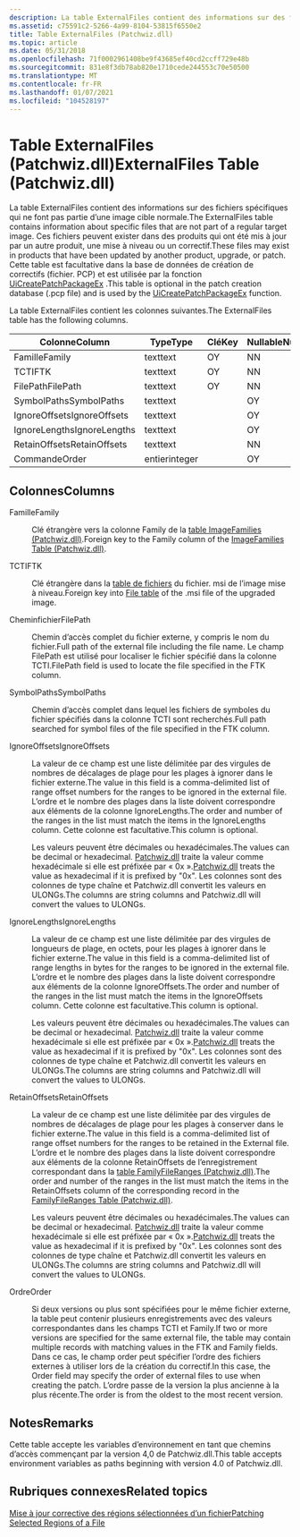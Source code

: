 ```yaml
---
description: La table ExternalFiles contient des informations sur des fichiers spécifiques qui ne font pas partie d’une image cible normale.
ms.assetid: c75591c2-5266-4a99-8104-53815f6550e2
title: Table ExternalFiles (Patchwiz.dll)
ms.topic: article
ms.date: 05/31/2018
ms.openlocfilehash: 71f0002961408be9f43685ef40cd2ccff729e48b
ms.sourcegitcommit: 831e8f3db78ab820e1710cede244553c70e50500
ms.translationtype: MT
ms.contentlocale: fr-FR
ms.lasthandoff: 01/07/2021
ms.locfileid: "104528197"
---
```

# <a name="externalfiles-table-patchwizdll"></a><span data-ttu-id="838bf-103">Table ExternalFiles (Patchwiz.dll)</span><span class="sxs-lookup"><span data-stu-id="838bf-103">ExternalFiles Table (Patchwiz.dll)</span></span>

<span data-ttu-id="838bf-104">La table ExternalFiles contient des informations sur des fichiers spécifiques qui ne font pas partie d’une image cible normale.</span><span class="sxs-lookup"><span data-stu-id="838bf-104">The ExternalFiles table contains information about specific files that are not part of a regular target image.</span></span> <span data-ttu-id="838bf-105">Ces fichiers peuvent exister dans des produits qui ont été mis à jour par un autre produit, une mise à niveau ou un correctif.</span><span class="sxs-lookup"><span data-stu-id="838bf-105">These files may exist in products that have been updated by another product, upgrade, or patch.</span></span> <span data-ttu-id="838bf-106">Cette table est facultative dans la base de données de création de correctifs (fichier. PCP) et est utilisée par la fonction [UiCreatePatchPackageEx](uicreatepatchpackageex--patchwiz-dll-.md) .</span><span class="sxs-lookup"><span data-stu-id="838bf-106">This table is optional in the patch creation database (.pcp file) and is used by the [UiCreatePatchPackageEx](uicreatepatchpackageex--patchwiz-dll-.md) function.</span></span>

<span data-ttu-id="838bf-107">La table ExternalFiles contient les colonnes suivantes.</span><span class="sxs-lookup"><span data-stu-id="838bf-107">The ExternalFiles table has the following columns.</span></span>



| <span data-ttu-id="838bf-108">Colonne</span><span class="sxs-lookup"><span data-stu-id="838bf-108">Column</span></span>        | <span data-ttu-id="838bf-109">Type</span><span class="sxs-lookup"><span data-stu-id="838bf-109">Type</span></span>    | <span data-ttu-id="838bf-110">Clé</span><span class="sxs-lookup"><span data-stu-id="838bf-110">Key</span></span> | <span data-ttu-id="838bf-111">Nullable</span><span class="sxs-lookup"><span data-stu-id="838bf-111">Nullable</span></span> |
|---------------|---------|-----|----------|
| <span data-ttu-id="838bf-112">Famille</span><span class="sxs-lookup"><span data-stu-id="838bf-112">Family</span></span>        | <span data-ttu-id="838bf-113">text</span><span class="sxs-lookup"><span data-stu-id="838bf-113">text</span></span>    | <span data-ttu-id="838bf-114">O</span><span class="sxs-lookup"><span data-stu-id="838bf-114">Y</span></span>   | <span data-ttu-id="838bf-115">N</span><span class="sxs-lookup"><span data-stu-id="838bf-115">N</span></span>        |
| <span data-ttu-id="838bf-116">TCTI</span><span class="sxs-lookup"><span data-stu-id="838bf-116">FTK</span></span>           | <span data-ttu-id="838bf-117">text</span><span class="sxs-lookup"><span data-stu-id="838bf-117">text</span></span>    | <span data-ttu-id="838bf-118">O</span><span class="sxs-lookup"><span data-stu-id="838bf-118">Y</span></span>   | <span data-ttu-id="838bf-119">N</span><span class="sxs-lookup"><span data-stu-id="838bf-119">N</span></span>        |
| <span data-ttu-id="838bf-120">FilePath</span><span class="sxs-lookup"><span data-stu-id="838bf-120">FilePath</span></span>      | <span data-ttu-id="838bf-121">text</span><span class="sxs-lookup"><span data-stu-id="838bf-121">text</span></span>    | <span data-ttu-id="838bf-122">O</span><span class="sxs-lookup"><span data-stu-id="838bf-122">Y</span></span>   | <span data-ttu-id="838bf-123">N</span><span class="sxs-lookup"><span data-stu-id="838bf-123">N</span></span>        |
| <span data-ttu-id="838bf-124">SymbolPaths</span><span class="sxs-lookup"><span data-stu-id="838bf-124">SymbolPaths</span></span>   | <span data-ttu-id="838bf-125">text</span><span class="sxs-lookup"><span data-stu-id="838bf-125">text</span></span>    |     | <span data-ttu-id="838bf-126">O</span><span class="sxs-lookup"><span data-stu-id="838bf-126">Y</span></span>        |
| <span data-ttu-id="838bf-127">IgnoreOffsets</span><span class="sxs-lookup"><span data-stu-id="838bf-127">IgnoreOffsets</span></span> | <span data-ttu-id="838bf-128">text</span><span class="sxs-lookup"><span data-stu-id="838bf-128">text</span></span>    |     | <span data-ttu-id="838bf-129">O</span><span class="sxs-lookup"><span data-stu-id="838bf-129">Y</span></span>        |
| <span data-ttu-id="838bf-130">IgnoreLengths</span><span class="sxs-lookup"><span data-stu-id="838bf-130">IgnoreLengths</span></span> | <span data-ttu-id="838bf-131">text</span><span class="sxs-lookup"><span data-stu-id="838bf-131">text</span></span>    |     | <span data-ttu-id="838bf-132">O</span><span class="sxs-lookup"><span data-stu-id="838bf-132">Y</span></span>        |
| <span data-ttu-id="838bf-133">RetainOffsets</span><span class="sxs-lookup"><span data-stu-id="838bf-133">RetainOffsets</span></span> | <span data-ttu-id="838bf-134">text</span><span class="sxs-lookup"><span data-stu-id="838bf-134">text</span></span>    |     | <span data-ttu-id="838bf-135">N</span><span class="sxs-lookup"><span data-stu-id="838bf-135">N</span></span>        |
| <span data-ttu-id="838bf-136">Commande</span><span class="sxs-lookup"><span data-stu-id="838bf-136">Order</span></span>         | <span data-ttu-id="838bf-137">entier</span><span class="sxs-lookup"><span data-stu-id="838bf-137">integer</span></span> |     | <span data-ttu-id="838bf-138">O</span><span class="sxs-lookup"><span data-stu-id="838bf-138">Y</span></span>        |



 

## <a name="columns"></a><span data-ttu-id="838bf-139">Colonnes</span><span class="sxs-lookup"><span data-stu-id="838bf-139">Columns</span></span>

<dl> <dt>

<span data-ttu-id="838bf-140"><span id="Family"></span><span id="family"></span><span id="FAMILY"></span>Famille</span><span class="sxs-lookup"><span data-stu-id="838bf-140"><span id="Family"></span><span id="family"></span><span id="FAMILY"></span>Family</span></span>
</dt> <dd>

<span data-ttu-id="838bf-141">Clé étrangère vers la colonne Family de la [table ImageFamilies (Patchwiz.dll)](imagefamilies-table-patchwiz-dll-.md).</span><span class="sxs-lookup"><span data-stu-id="838bf-141">Foreign key to the Family column of the [ImageFamilies Table (Patchwiz.dll)](imagefamilies-table-patchwiz-dll-.md).</span></span>

</dd> <dt>

<span data-ttu-id="838bf-142"><span id="FTK"></span><span id="ftk"></span>TCTI</span><span class="sxs-lookup"><span data-stu-id="838bf-142"><span id="FTK"></span><span id="ftk"></span>FTK</span></span>
</dt> <dd>

<span data-ttu-id="838bf-143">Clé étrangère dans la [table de fichiers](file-table.md) du fichier. msi de l’image mise à niveau.</span><span class="sxs-lookup"><span data-stu-id="838bf-143">Foreign key into [File table](file-table.md) of the .msi file of the upgraded image.</span></span>

</dd> <dt>

<span data-ttu-id="838bf-144"><span id="FilePath"></span><span id="filepath"></span><span id="FILEPATH"></span>Cheminfichier</span><span class="sxs-lookup"><span data-stu-id="838bf-144"><span id="FilePath"></span><span id="filepath"></span><span id="FILEPATH"></span>FilePath</span></span>
</dt> <dd>

<span data-ttu-id="838bf-145">Chemin d’accès complet du fichier externe, y compris le nom du fichier.</span><span class="sxs-lookup"><span data-stu-id="838bf-145">Full path of the external file including the file name.</span></span> <span data-ttu-id="838bf-146">Le champ FilePath est utilisé pour localiser le fichier spécifié dans la colonne TCTI.</span><span class="sxs-lookup"><span data-stu-id="838bf-146">FilePath field is used to locate the file specified in the FTK column.</span></span>

</dd> <dt>

<span data-ttu-id="838bf-147"><span id="SymbolPaths"></span><span id="symbolpaths"></span><span id="SYMBOLPATHS"></span>SymbolPaths</span><span class="sxs-lookup"><span data-stu-id="838bf-147"><span id="SymbolPaths"></span><span id="symbolpaths"></span><span id="SYMBOLPATHS"></span>SymbolPaths</span></span>
</dt> <dd>

<span data-ttu-id="838bf-148">Chemin d’accès complet dans lequel les fichiers de symboles du fichier spécifiés dans la colonne TCTI sont recherchés.</span><span class="sxs-lookup"><span data-stu-id="838bf-148">Full path searched for symbol files of the file specified in the FTK column.</span></span>

</dd> <dt>

<span data-ttu-id="838bf-149"><span id="IgnoreOffsets"></span><span id="ignoreoffsets"></span><span id="IGNOREOFFSETS"></span>IgnoreOffsets</span><span class="sxs-lookup"><span data-stu-id="838bf-149"><span id="IgnoreOffsets"></span><span id="ignoreoffsets"></span><span id="IGNOREOFFSETS"></span>IgnoreOffsets</span></span>
</dt> <dd>

<span data-ttu-id="838bf-150">La valeur de ce champ est une liste délimitée par des virgules de nombres de décalages de plage pour les plages à ignorer dans le fichier externe.</span><span class="sxs-lookup"><span data-stu-id="838bf-150">The value in this field is a comma-delimited list of range offset numbers for the ranges to be ignored in the external file.</span></span> <span data-ttu-id="838bf-151">L’ordre et le nombre des plages dans la liste doivent correspondre aux éléments de la colonne IgnoreLengths.</span><span class="sxs-lookup"><span data-stu-id="838bf-151">The order and number of the ranges in the list must match the items in the IgnoreLengths column.</span></span> <span data-ttu-id="838bf-152">Cette colonne est facultative.</span><span class="sxs-lookup"><span data-stu-id="838bf-152">This column is optional.</span></span>

<span data-ttu-id="838bf-153">Les valeurs peuvent être décimales ou hexadécimales.</span><span class="sxs-lookup"><span data-stu-id="838bf-153">The values can be decimal or hexadecimal.</span></span> <span data-ttu-id="838bf-154">[Patchwiz.dll](patchwiz-dll.md) traite la valeur comme hexadécimale si elle est préfixée par « 0x ».</span><span class="sxs-lookup"><span data-stu-id="838bf-154">[Patchwiz.dll](patchwiz-dll.md) treats the value as hexadecimal if it is prefixed by "0x".</span></span> <span data-ttu-id="838bf-155">Les colonnes sont des colonnes de type chaîne et Patchwiz.dll convertit les valeurs en ULONGs.</span><span class="sxs-lookup"><span data-stu-id="838bf-155">The columns are string columns and Patchwiz.dll will convert the values to ULONGs.</span></span>

</dd> <dt>

<span data-ttu-id="838bf-156"><span id="IgnoreLengths"></span><span id="ignorelengths"></span><span id="IGNORELENGTHS"></span>IgnoreLengths</span><span class="sxs-lookup"><span data-stu-id="838bf-156"><span id="IgnoreLengths"></span><span id="ignorelengths"></span><span id="IGNORELENGTHS"></span>IgnoreLengths</span></span>
</dt> <dd>

<span data-ttu-id="838bf-157">La valeur de ce champ est une liste délimitée par des virgules de longueurs de plage, en octets, pour les plages à ignorer dans le fichier externe.</span><span class="sxs-lookup"><span data-stu-id="838bf-157">The value in this field is a comma-delimited list of range lengths in bytes for the ranges to be ignored in the external file.</span></span> <span data-ttu-id="838bf-158">L’ordre et le nombre des plages dans la liste doivent correspondre aux éléments de la colonne IgnoreOffsets.</span><span class="sxs-lookup"><span data-stu-id="838bf-158">The order and number of the ranges in the list must match the items in the IgnoreOffsets column.</span></span> <span data-ttu-id="838bf-159">Cette colonne est facultative.</span><span class="sxs-lookup"><span data-stu-id="838bf-159">This column is optional.</span></span>

<span data-ttu-id="838bf-160">Les valeurs peuvent être décimales ou hexadécimales.</span><span class="sxs-lookup"><span data-stu-id="838bf-160">The values can be decimal or hexadecimal.</span></span> <span data-ttu-id="838bf-161">[Patchwiz.dll](patchwiz-dll.md) traite la valeur comme hexadécimale si elle est préfixée par « 0x ».</span><span class="sxs-lookup"><span data-stu-id="838bf-161">[Patchwiz.dll](patchwiz-dll.md) treats the value as hexadecimal if it is prefixed by "0x".</span></span> <span data-ttu-id="838bf-162">Les colonnes sont des colonnes de type chaîne et Patchwiz.dll convertit les valeurs en ULONGs.</span><span class="sxs-lookup"><span data-stu-id="838bf-162">The columns are string columns and Patchwiz.dll will convert the values to ULONGs.</span></span>

</dd> <dt>

<span data-ttu-id="838bf-163"><span id="RetainOffsets"></span><span id="retainoffsets"></span><span id="RETAINOFFSETS"></span>RetainOffsets</span><span class="sxs-lookup"><span data-stu-id="838bf-163"><span id="RetainOffsets"></span><span id="retainoffsets"></span><span id="RETAINOFFSETS"></span>RetainOffsets</span></span>
</dt> <dd>

<span data-ttu-id="838bf-164">La valeur de ce champ est une liste délimitée par des virgules de nombres de décalages de plage pour les plages à conserver dans le fichier externe.</span><span class="sxs-lookup"><span data-stu-id="838bf-164">The value in this field is a comma-delimited list of range offset numbers for the ranges to be retained in the External file.</span></span> <span data-ttu-id="838bf-165">L’ordre et le nombre des plages dans la liste doivent correspondre aux éléments de la colonne RetainOffsets de l’enregistrement correspondant dans la [table FamilyFileRanges (Patchwiz.dll)](familyfileranges-table-patchwiz-dll-.md).</span><span class="sxs-lookup"><span data-stu-id="838bf-165">The order and number of the ranges in the list must match the items in the RetainOffsets column of the corresponding record in the [FamilyFileRanges Table (Patchwiz.dll)](familyfileranges-table-patchwiz-dll-.md).</span></span>

<span data-ttu-id="838bf-166">Les valeurs peuvent être décimales ou hexadécimales.</span><span class="sxs-lookup"><span data-stu-id="838bf-166">The values can be decimal or hexadecimal.</span></span> <span data-ttu-id="838bf-167">[Patchwiz.dll](patchwiz-dll.md) traite la valeur comme hexadécimale si elle est préfixée par « 0x ».</span><span class="sxs-lookup"><span data-stu-id="838bf-167">[Patchwiz.dll](patchwiz-dll.md) treats the value as hexadecimal if it is prefixed by "0x".</span></span> <span data-ttu-id="838bf-168">Les colonnes sont des colonnes de type chaîne et Patchwiz.dll convertit les valeurs en ULONGs.</span><span class="sxs-lookup"><span data-stu-id="838bf-168">The columns are string columns and Patchwiz.dll will convert the values to ULONGs.</span></span>

</dd> <dt>

<span data-ttu-id="838bf-169"><span id="Order"></span><span id="order"></span><span id="ORDER"></span>Ordre</span><span class="sxs-lookup"><span data-stu-id="838bf-169"><span id="Order"></span><span id="order"></span><span id="ORDER"></span>Order</span></span>
</dt> <dd>

<span data-ttu-id="838bf-170">Si deux versions ou plus sont spécifiées pour le même fichier externe, la table peut contenir plusieurs enregistrements avec des valeurs correspondantes dans les champs TCTI et Family.</span><span class="sxs-lookup"><span data-stu-id="838bf-170">If two or more versions are specified for the same external file, the table may contain multiple records with matching values in the FTK and Family fields.</span></span> <span data-ttu-id="838bf-171">Dans ce cas, le champ order peut spécifier l’ordre des fichiers externes à utiliser lors de la création du correctif.</span><span class="sxs-lookup"><span data-stu-id="838bf-171">In this case, the Order field may specify the order of external files to use when creating the patch.</span></span> <span data-ttu-id="838bf-172">L’ordre passe de la version la plus ancienne à la plus récente.</span><span class="sxs-lookup"><span data-stu-id="838bf-172">The order is from the oldest to the most recent version.</span></span>

</dd> </dl>

## <a name="remarks"></a><span data-ttu-id="838bf-173">Notes</span><span class="sxs-lookup"><span data-stu-id="838bf-173">Remarks</span></span>

<span data-ttu-id="838bf-174">Cette table accepte les variables d’environnement en tant que chemins d’accès commençant par la version 4,0 de Patchwiz.dll.</span><span class="sxs-lookup"><span data-stu-id="838bf-174">This table accepts environment variables as paths beginning with version 4.0 of Patchwiz.dll.</span></span>

## <a name="related-topics"></a><span data-ttu-id="838bf-175">Rubriques connexes</span><span class="sxs-lookup"><span data-stu-id="838bf-175">Related topics</span></span>

<dl> <dt>

[<span data-ttu-id="838bf-176">Mise à jour corrective des régions sélectionnées d’un fichier</span><span class="sxs-lookup"><span data-stu-id="838bf-176">Patching Selected Regions of a File</span></span>](patching-selected-regions-of-a-file.md)
</dt> </dl>

 

 



